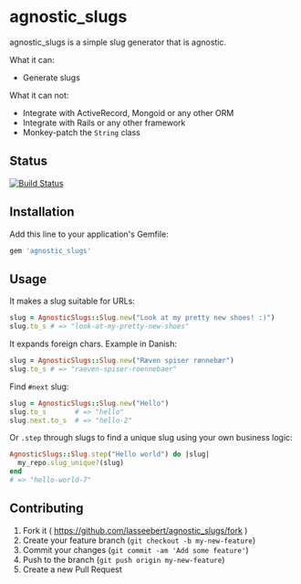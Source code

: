 # agnostic_slugs

agnostic_slugs is a simple slug generator that is agnostic.

What it can:
* Generate slugs

What it can not:
* Integrate with ActiveRecord, Mongoid or any other ORM
* Integrate with Rails or any other framework
* Monkey-patch the `String` class

## Status

[![Build Status](https://semaphoreci.com/api/v1/projects/0be3abb2-794f-4513-a121-220b1278f853/313941/badge.svg)](https://semaphoreci.com/lasseebert/agnostic_slugs)

## Installation

Add this line to your application's Gemfile:

```ruby
gem 'agnostic_slugs'
```

## Usage

It makes a slug suitable for URLs:

```ruby
slug = AgnosticSlugs::Slug.new("Look at my pretty new shoes! :)")
slug.to_s # => "look-at-my-pretty-new-shoes"
```

It expands foreign chars. Example in Danish:

```ruby
slug = AgnosticSlugs::Slug.new("Ræven spiser rønnebær")
slug.to_s # => "raeven-spiser-roennebaer"
```

Find `#next` slug:

```ruby
slug = AgnosticSlugs::Slug.new("Hello")
slug.to_s       # => "hello"
slug.next.to_s  # => "hello-2"
```

Or `.step` through slugs to find a unique slug using your own business logic:

```ruby
AgnosticSlugs::Slug.step("Hello world") do |slug|
  my_repo.slug_unique?(slug)
end
# => "hello-world-7"
```


## Contributing

1. Fork it ( https://github.com/lasseebert/agnostic_slugs/fork )
2. Create your feature branch (`git checkout -b my-new-feature`)
3. Commit your changes (`git commit -am 'Add some feature'`)
4. Push to the branch (`git push origin my-new-feature`)
5. Create a new Pull Request
